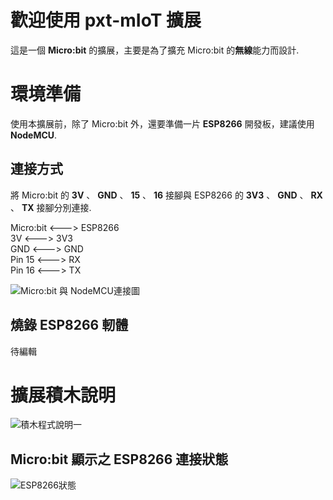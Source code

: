 # 歡迎使用 pxt-mIoT 擴展

這是一個 **Micro:bit** 的擴展，主要是為了擴充 Micro:bit 的**無線**能力而設計.


# 環境準備

使用本擴展前，除了 Micro:bit 外，還要準備一片 **ESP8266** 開發板，建議使用 **NodeMCU**.

## 連接方式

將 Micro:bit 的 **3V** 、 **GND** 、 **15** 、 **16** 接腳與 ESP8266 的 **3V3** 、 **GND** 、 **RX** 、 **TX** 接腳分別連接.  
  
Micro:bit <---> ESP8266  
3V <---> 3V3  
GND <---> GND  
Pin 15 <---> RX  
Pin 16 <---> TX  
  
![Micro:bit 與 NodeMCU連接圖](https://user-images.githubusercontent.com/19259753/153125118-9781d2f8-0ee5-43df-b46a-9317ef87b23b.png "Micro:bit 與 NodeMCU連接圖")

## 燒錄 ESP8266 軔體
待編輯

# 擴展積木說明

![積木程式說明一](https://user-images.githubusercontent.com/19259753/153127130-0a8d151b-7978-4c6b-9225-7098f2aff4bf.JPG "積木程式說明一")

## Micro:bit 顯示之 ESP8266 連接狀態
![ESP8266狀態](https://user-images.githubusercontent.com/19259753/153134041-766cf9ed-04de-415e-a14d-331e995545e9.JPG "ESP8266狀態")

